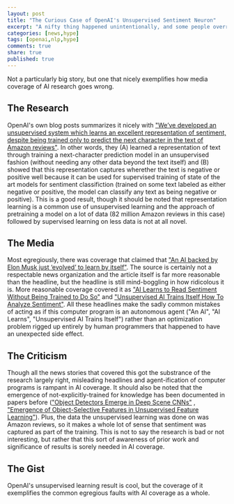 ```yaml
---
layout: post
title: "The Curious Case of OpenAI's Unsupervised Sentiment Neuron"
excerpt: "A nifty thing happened unintentionally, and some people overreacted"
categories: [news,hype]
tags: [openai,nlp,hype]
comments: true
share: true
published: true
---
```

Not a particularly big story, but one that nicely exemplifies how media coverage of AI research goes wrong.

## The Research
OpenAI's own blog posts summarizes it nicely with ["We’ve developed an unsupervised system which learns an excellent representation of sentiment, despite being trained only to predict the next character in the text of Amazon reviews"](https://blog.openai.com/unsupervised-sentiment-neuron/). In other words, they (A) learned a representation of text through training a next-character prediction model in an unsupervised fashion (without needing any other data beyond the text itself) and (B) showed that this representation captures wherether the text is negative or positive well because it can be used for supervised training of state of the art models for sentiment classifiction (trained on some text labeled as either negative or positive, the model can classify any text as being negative or positive). This is a good result, though it should be noted that representation learning is a common use of unsupervised learning and the approach of pretraining a model on a lot of data (82 million Amazon reviews in this case) followed by supervised learning on less data is not at all novel. 

## The Media
Most egregiously, there was coverage that claimed that ["An AI backed by Elon Musk just ‘evolved’ to learn by itself"](http://www.globalfuturist.org/2017/04/an-ai-backed-by-elon-musk-just-evolved-to-learn-by-itself/). The source is certainly not a respectable news organization and the article itself is far more reasonable than the headline, but the headline is still mind-boggling in how ridicolous it is. More reasonable coverage covered it as ["AI Learns to Read Sentiment Without Being Trained to Do So"](https://futurism.com/ai-learns-to-read-sentiment-without-being-trained-to-do-so/) and ["Unsupervised AI Trains Itself How To Analyze Sentiment"](http://techthelead.com/unsupervised-ai-trains-analyze-sentiment/). All these headlines make the sadly common mistakes of acting as if this computer program is an autonomous agent ("An AI", "AI Learns", "Unsupervised AI Trains Itself") rather than an optimization problem rigged up entirely by human programmers that happened to have an unexpected side effect.

## The Criticism
Though all the news stories that covered this got the substrance of the research largely right, misleading headlines and agent-ification of computer programs is rampant in AI coverage. It should also be noted that the emergence of not-explicitly-trained for knowledge has been documented in papers before (["Object Detectors Emerge in Deep Scene CNNs"](https://arxiv.org/abs/1412.6856) , ["Emergence of Object-Selective Features in Unsupervised Feature Learning"](http://cs.stanford.edu/people/karpathy/nips2012.pdf)). Plus, the data the unsupervised learning was done on was Amazon reviews, so it makes a whole lot of sense that sentiment was captured as part of the training. This is not to say the research is bad or not interesting, but rather that this sort of awareness of prior work and significance of results is sorely needed in AI coverage. 

## The Gist
OpenAI's unsupervised learning result is cool, but the coverage of it exemplifies the common egregious faults with AI coverage as a whole.
